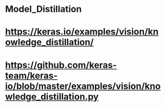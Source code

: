 # Model_Distillation

# https://keras.io/examples/vision/knowledge_distillation/
# https://github.com/keras-team/keras-io/blob/master/examples/vision/knowledge_distillation.py
